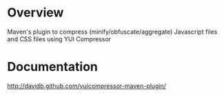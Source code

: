 # Overview

Maven's plugin to compress (minify/obfuscate/aggregate) Javascript files and CSS files using YUI Compressor

# Documentation

http://davidb.github.com/yuicompressor-maven-plugin/
